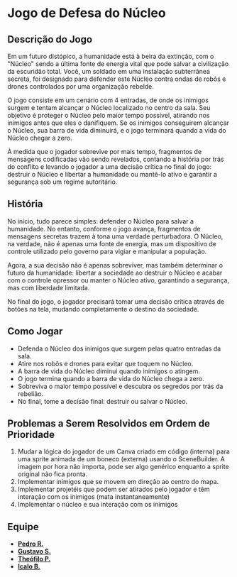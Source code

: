 # Jogo de Defesa do Núcleo

## Descrição do Jogo

Em um futuro distópico, a humanidade está à beira da extinção, com o "Núcleo" sendo a última fonte de energia vital que pode salvar a civilização da escuridão total. Você, um soldado em uma instalação subterrânea secreta, foi designado para defender este Núcleo contra ondas de robôs e drones controlados por uma organização rebelde.

O jogo consiste em um cenário com 4 entradas, de onde os inimigos surgem e tentam alcançar o Núcleo localizado no centro da sala. Seu objetivo é proteger o Núcleo pelo maior tempo possível, atirando nos inimigos antes que eles o danifiquem. Se os inimigos conseguirem alcançar o Núcleo, sua barra de vida diminuirá, e o jogo terminará quando a vida do Núcleo chegar a zero.

À medida que o jogador sobrevive por mais tempo, fragmentos de mensagens codificadas vão sendo revelados, contando a história por trás do conflito e levando o jogador a uma decisão crítica no final do jogo: destruir o Núcleo e libertar a humanidade ou mantê-lo ativo e garantir a segurança sob um regime autoritário.

## História

No início, tudo parece simples: defender o Núcleo para salvar a humanidade. No entanto, conforme o jogo avança, fragmentos de mensagens secretas trazem à tona uma verdade perturbadora. O Núcleo, na verdade, não é apenas uma fonte de energia, mas um dispositivo de controle utilizado pelo governo para vigiar e manipular a população.

Agora, a sua decisão não é apenas sobreviver, mas também determinar o futuro da humanidade: libertar a sociedade ao destruir o Núcleo e acabar com o controle opressor ou manter o Núcleo ativo, garantindo a segurança, mas com liberdade limitada.

No final do jogo, o jogador precisará tomar uma decisão crítica através de botões na tela, mudando completamente o destino da sociedade.

## Como Jogar

- Defenda o Núcleo dos inimigos que surgem pelas quatro entradas da sala.
- Atire nos robôs e drones para evitar que toquem no Núcleo.
- A barra de vida do Núcleo diminui quando inimigos o atingem.
- O jogo termina quando a barra de vida do Núcleo chega a zero.
- Sobreviva o maior tempo possível e descubra os segredos por trás da rebelião.
- No final, tome a decisão final: destruir ou salvar o Núcleo.

## Problemas a Serem Resolvidos em Ordem de Prioridade

1. Mudar a lógica do jogador de um Canva criado em código (interna) para uma sprite animada de um boneco (externa) usando o SceneBuilder. A imagem por hora não importa, pode ser algo genérico enquanto a sprite original não fica pronta.
2. Implementar inimigos que se movem em direção ao centro do mapa.
3. Implementar projetéis que podem ser atirados pelo jogador e têm interação com os inimigos (mata instantaneamente)
4. Implementar o núcleo e sua interação com os inimigos

## Equipe

- [**Pedro R.**](https://github.com/pedro-niHiL)
- [**Gustavo S.**](https://github.com/GUS2-SAN)
- [**Theófilo P.**](https://github.com/the-theo)
- [**Icalo B.**](https://github.com/JonasBrothers12)
